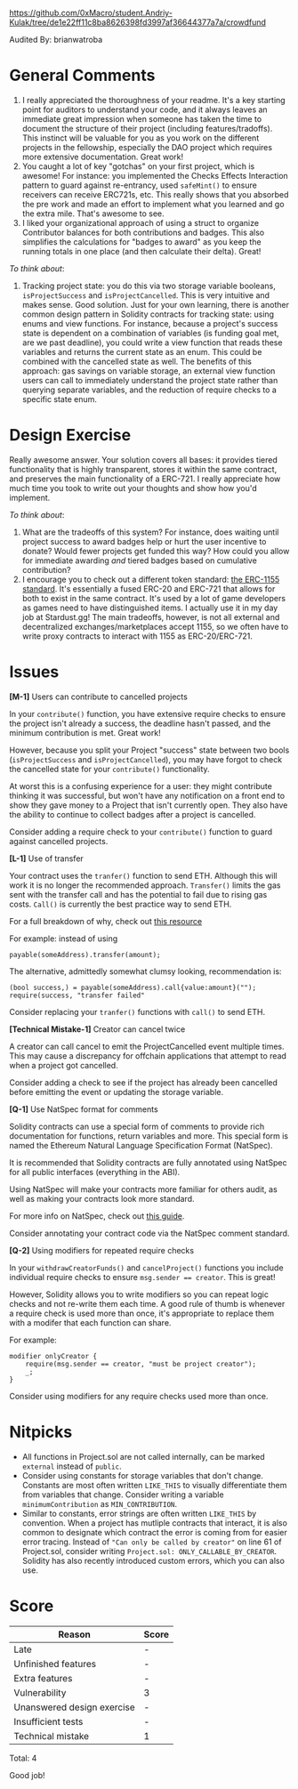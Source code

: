 https://github.com/0xMacro/student.Andriy-Kulak/tree/de1e22ff11c8ba8626398fd3997af36644377a7a/crowdfund

Audited By: brianwatroba

# General Comments

1. I really appreciated the thoroughness of your readme. It's a key starting point for auditors to understand your code, and it always leaves an immediate great impression when someone has taken the time to document the structure of their project (including features/tradoffs). This instinct will be valuable for you as you work on the different projects in the fellowship, especially the DAO project which requires more extensive documentation. Great work!
2. You caught a lot of key "gotchas" on your first project, which is awesome! For instance: you implemented the Checks Effects Interaction pattern to guard against re-entrancy, used `safeMint()` to ensure receivers can receive ERC721s, etc. This really shows that you absorbed the pre work and made an effort to implement what you learned and go the extra mile. That's awesome to see.
3. I liked your organizational approach of using a struct to organize Contributor balances for both contributions and badges. This also simplifies the calculations for "badges to award" as you keep the running totals in one place (and then calculate their delta). Great!

_To think about_:

1. Tracking project state: you do this via two storage variable booleans, `isProjectSuccess` and `isProjectCancelled`. This is very intuitive and makes sense. Good solution. Just for your own learning, there is another common design pattern in Solidity contracts for tracking state: using enums and view functions. For instance, because a project's success state is dependent on a combination of variables (is funding goal met, are we past deadline), you could write a view function that reads these variables and returns the current state as an enum. This could be combined with the cancelled state as well. The benefits of this approach: gas savings on variable storage, an external view function users can call to immediately understand the project state rather than querying separate variables, and the reduction of require checks to a specific state enum.

# Design Exercise

Really awesome answer. Your solution covers all bases: it provides tiered functionality that is highly transparent, stores it within the same contract, and preserves the main functionality of a ERC-721. I really appreciate how much time you took to write out your thoughts and show how you'd implement.

_To think about_:

1. What are the tradeoffs of this system? For instance, does waiting until project success to award badges help or hurt the user incentive to donate? Would fewer projects get funded this way? How could you allow for immediate awarding _and_ tiered badges based on cumulative contribution?
2. I encourage you to check out a different token standard: [the ERC-1155 standard](https://docs.openzeppelin.com/contracts/3.x/erc1155). It's essentially a fused ERC-20 and ERC-721 that allows for both to exist in the same contract. It's used by a lot of game developers as games need to have distinguished items. I actually use it in my day job at Stardust.gg! The main tradeoffs, however, is not all external and decentralized exchanges/marketplaces accept 1155, so we often have to write proxy contracts to interact with 1155 as ERC-20/ERC-721.

# Issues

**[M-1]** Users can contribute to cancelled projects

In your `contribute()` function, you have extensive require checks to ensure the project isn't already a success, the deadline hasn't passed, and the minimum contribution is met. Great work!

However, because you split your Project "success" state between two bools (`isProjectSuccess` and `isProjectCancelled`), you may have forgot to check the cancelled state for your `contribute()` functionality.

At worst this is a confusing experience for a user: they might contribute thinking it was successful, but won't have any notification on a front end to show they gave money to a Project that isn't currently open. They also have the ability to continue to collect badges after a project is cancelled.

Consider adding a require check to your `contribute()` function to guard against cancelled projects.

**[L-1]** Use of transfer

Your contract uses the `tranfer()` function to send ETH. Although this will
work it is no longer the recommended approach. `Transfer()` limits the gas
sent with the transfer call and has the potential to fail due to
rising gas costs. `Call()` is currently the best practice way to send ETH.

For a full breakdown of why, check out [this resource](https://consensys.net/diligence/blog/2019/09/stop-using-soliditys-transfer-now/)

For example: instead of using

```
payable(someAddress).transfer(amount);
```

The alternative, admittedly somewhat clumsy looking, recommendation is:

```
(bool success,) = payable(someAddress).call{value:amount}("");
require(success, "transfer failed"
```

Consider replacing your `tranfer()` functions with `call()` to send ETH.

**[Technical Mistake-1]** Creator can cancel twice

A creator can call cancel to emit the ProjectCancelled event multiple times.
This may cause a discrepancy for offchain applications that attempt to read
when a project got cancelled.

Consider adding a check to see if the project has already been cancelled before emitting the event or updating the storage variable.

**[Q-1]** Use NatSpec format for comments

Solidity contracts can use a special form of comments to provide rich
documentation for functions, return variables and more. This special form is
named the Ethereum Natural Language Specification Format (NatSpec).

It is recommended that Solidity contracts are fully annotated using NatSpec
for all public interfaces (everything in the ABI).

Using NatSpec will make your contracts more familiar for others audit, as well
as making your contracts look more standard.

For more info on NatSpec, check out [this guide](https://docs.soliditylang.org/en/develop/natspec-format.html).

Consider annotating your contract code via the NatSpec comment standard.

**[Q-2]** Using modifiers for repeated require checks

In your `withdrawCreatorFunds()` and `cancelProject()` functions you include individual require checks to ensure `msg.sender == creator`. This is great!

However, Solidity allows you to write modifiers so you can repeat logic checks and not re-write them each time. A good rule of thumb is whenever a require check is used more than once, it's appropriate to replace them with a modifer that each function can share.

For example:

```Solidity
modifier onlyCreator {
    require(msg.sender == creator, "must be project creator");
    _;
}
```

Consider using modifiers for any require checks used more than once.

# Nitpicks

- All functions in Project.sol are not called internally, can be marked `external` instead of `public`.
- Consider using constants for storage variables that don't change. Constants are most often written `LIKE_THIS` to visually differentiate them from variables that change. Consider writing a variable `minimumContribution` as `MIN_CONTRIBUTION`.
- Similar to constants, error strings are often written `LIKE_THIS` by convention. When a project has mutliple contracts that interact, it is also common to designate which contract the error is coming from for easier error tracing. Instead of `"Can only be called by creator"` on line 61 of Project.sol, consider writing `Project.sol: ONLY_CALLABLE_BY_CREATOR`. Solidity has also recently introduced custom errors, which you can also use.

# Score

| Reason                     | Score |
| -------------------------- | ----- |
| Late                       | -     |
| Unfinished features        | -     |
| Extra features             | -     |
| Vulnerability              | 3     |
| Unanswered design exercise | -     |
| Insufficient tests         | -     |
| Technical mistake          | 1     |

Total: 4

Good job!
